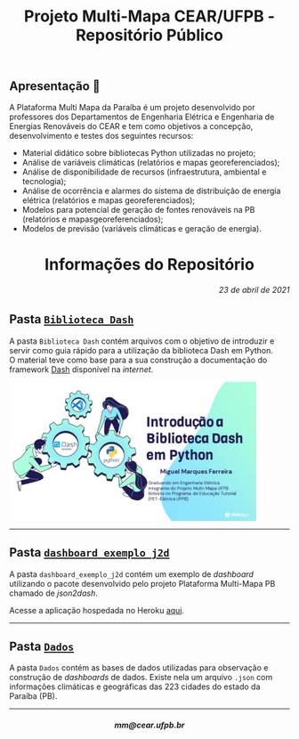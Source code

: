 <h1 align="center" style="font-weight:bold; height: 100px;">Projeto Multi-Mapa CEAR/UFPB - Repositório Público</h1>

## Apresentação 👋

A Plataforma Multi Mapa da Paraíba é um projeto desenvolvido por professores dos Departamentos de Engenharia Elétrica e Engenharia de Energias Renováveis do CEAR e tem como objetivos a concepção, desenvolvimento e testes dos seguintes recursos:  
* Material didático sobre bibliotecas Python utilizadas no projeto;
* Análise de variáveis climáticas (relatórios e mapas georeferenciados);
* Análise de disponibilidade de recursos (infraestrutura, ambiental e tecnologia);
* Análise de ocorrência e alarmes do sistema de distribuição de energia elétrica (relatórios e mapas georeferenciados);
* Modelos para potencial de geração de fontes renováveis na PB (relatórios e mapasgeoreferenciados);
* Modelos de previsão (variáveis climáticas e geração de energia).

<h1 align="center" style="font-weight:bold;">Informações do Repositório</h1>
<h6 align="right">23 de abril de 2021</h6>

## **Pasta [`Biblioteca Dash`](https://github.com/CEARDados/mmp/tree/master/Biblioteca%20Dash)**

A pasta `Biblioteca Dash` contém arquivos com o objetivo de introduzir e servir como guia rápido para a utilização da biblioteca Dash em Python.  
O material teve como base para a sua construção a documentação do framework [Dash](https://plotly.com/dash/) disponível na _internet_.

<a href="https://youtu.be/CjhlN4UZc3I">
    <img src="./Biblioteca Dash/images/introducao.jpg" align='center' style="height:250px;">
</a>


***
## **Pasta [`dashboard_exemplo_j2d`](https://github.com/CEARDados/mmp/tree/master/dashboard_exemplo_j2d)**

A pasta `dashboard_exemplo_j2d` contém um exemplo de _dashboard_ utilizando o pacote desenvolvido pelo projeto Plataforma Multi-Mapa PB chamado de _json2dash_.

Acesse a aplicação hospedada no Heroku [aqui](https://first-steps-json2dash.herokuapp.com/).
***
## **Pasta [`Dados`](https://github.com/CEARDados/mmp/tree/master/Dados)**

A pasta `Dados` contém as bases de dados utilizadas para observação e construção de _dashboards_ de dados. Existe nela um arquivo `.json` com informações climáticas e geográficas das 223 cidades do estado da Paraíba (PB).

***
<h6 align="center" style="font-weight:bold;">mm@cear.ufpb.br</h6>